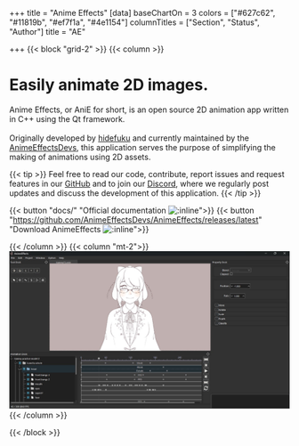 +++
title = "Anime Effects"
[data]
baseChartOn = 3
colors = ["#627c62", "#11819b", "#ef7f1a", "#4e1154"]
columnTitles = ["Section", "Status", "Author"]
title = "AE"

+++
{{< block "grid-2" >}}
{{< column >}}

# Easily animate 2D images.

Anime Effects, or AniE for short, is an open source 2D animation app written in C++ using the Qt framework. <br> <br> Originally developed by [hidefuku](https://github.com/hidefuku/) and currently maintained by the [AnimeEffectsDevs](https://github.com/AnimeEffectsDevs), this application serves the purpose of simplifying the making of animations using 2D assets.

{{< tip >}}
Feel free to read our code, contribute, report issues and request features in our [GitHub](https://github.com/AnimeEffectsDevs/AnimeEffects) and to join our [Discord](https://discord.gg/sKp8Srm), where we regularly post updates and discuss the development of this application.
{{< /tip >}}

{{< button "docs/" "Official documentation ![:inline](https://img.shields.io/badge/Docs-v1.4.2-informational?style=for-the-badge)">}}
{{< button "https://github.com/AnimeEffectsDevs/AnimeEffects/releases/latest" "Download AnimeEffects ![:inline](https://img.shields.io/github/v/release/AnimeEffectsDevs/AnimeEffects?style=for-the-badge)">}}

{{< /column >}}
{{< column "mt-2">}}
![ae_screenshot](/images/ae_screenshot.jpg)
{{< /column >}}

{{< /block >}}